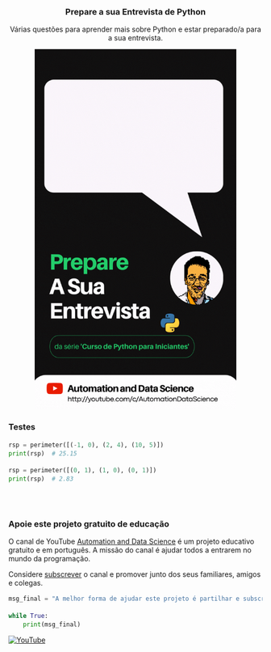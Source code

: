 <!-- PROJECT LOGO -->
<br />
<div align="center">
 
  <h3 align="center">Prepare a sua Entrevista de Python</h3>

  <p align="center">
    Várias questões para aprender mais sobre Python e estar preparado/a para a sua entrevista.
    <br /></p>
</div>


<!-- ABOUT THE PROJECT -->
<div align="center"><img src="./images/entrevista_short_9.gif" width="400"/></div>

### Testes

```python
rsp = perimeter([(-1, 0), (2, 4), (10, 5)])
print(rsp)  # 25.15

rsp = perimeter([(0, 1), (1, 0), (0, 1)])
print(rsp)  # 2.83
```
<br><br>
### Apoie este projeto gratuito de educação
O canal de YouTube [Automation and Data Science](http://youtube.com/c/AutomationDataScience) é um projeto educativo
gratuito e em português. A missão do canal é ajudar todos a entrarem no mundo da programação.


Considere [subscrever](http://youtube.com/c/AutomationDataScience?sub_confirmation=1) o canal e promover junto dos seus
familiares, amigos e colegas. 

```python
msg_final = "A melhor forma de ajudar este projeto é partilhar e subscrever."

while True:
    print(msg_final)
```
[![YouTube][youtube-shield]][youtube-url]


[youtube-shield]: https://img.shields.io/badge/youtube-red.svg?style=for-the-badge&logo=youtube&colorB=c4302b
[youtube-url]: https://youtube.com/c/AutomationDataScience
